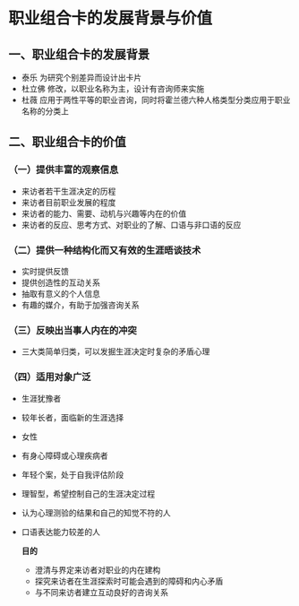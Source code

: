 # 职业组合卡的发展背景与价值

## 一、职业组合卡的发展背景
- 泰乐   为研究个别差异而设计出卡片
- 杜立佛 修改，以职业名称为主，设计有咨询师来实施
- 杜薇  应用于两性平等的职业咨询，同时将霍兰德六种人格类型分类应用于职业名称的分类上

## 二、职业组合卡的价值

### （一）提供丰富的观察信息
- 来访者若干生涯决定的历程
- 来访者目前职业发展的程度
- 来访者的能力、需要、动机与兴趣等内在的价值
- 来访者的反应、思考方式、对职业的了解、口语与非口语的反应

### （二）提供一种结构化而又有效的生涯晤谈技术
- 实时提供反馈
- 提供创造性的互动关系
- 抽取有意义的个人信息
- 有趣的媒介，有助于加强咨询关系

### （三）反映出当事人内在的冲突
- 三大类简单归类，可以发掘生涯决定时复杂的矛盾心理

### （四）适用对象广泛
- 生涯犹豫者
- 较年长者，面临新的生涯选择
- 女性
- 有身心障碍或心理疾病者
- 年轻个案，处于自我评估阶段
- 理智型，希望控制自己的生涯决定过程
- 认为心理测验的结果和自己的知觉不符的人
- 口语表达能力较差的人

  **目的**
    - 澄清与界定来访者对职业的内在建构
    - 探究来访者在生涯探索时可能会遇到的障碍和内心矛盾
    - 与不同来访者建立互动良好的咨询关系





